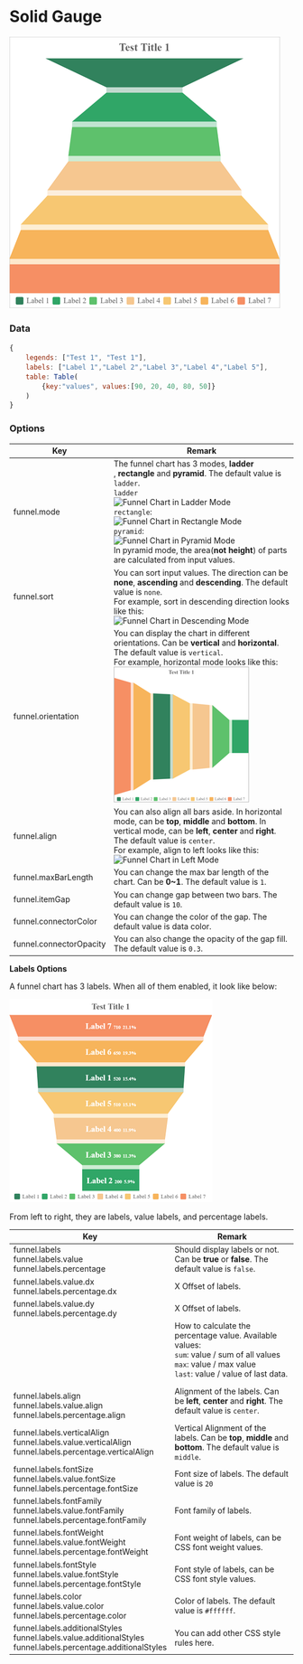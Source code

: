 # Solid Gauge

![Sample Solid Gauge Chart](images/funnel.png)

### Data

```javascript
{
    legends: ["Test 1", "Test 1"],
    labels: ["Label 1","Label 2","Label 3","Label 4","Label 5"],
    table: Table(
        {key:"values", values:[90, 20, 40, 80, 50]}
    )
}
```

### Options

| Key                            | Remark                                                       |
| ------------------------------ | ------------------------------------------------------------ |
| funnel.mode                    | The funnel chart has 3 modes, **ladder**<br />, **rectangle** and **pyramid**. The default value is `ladder`.<br />`ladder`<br />![Funnel Chart in Ladder Mode](C:/Users/admin/Documents/GitHub/ChartComponents/docs/images/funnel-ladder.png)<br />`rectangle`:<br />![Funnel Chart in Rectangle Mode](C:/Users/admin/Documents/GitHub/ChartComponents/docs/images/funnel-rectangle.png)<br />`pyramid`:<br />![Funnel Chart in Pyramid Mode](C:/Users/admin/Documents/GitHub/ChartComponents/docs/images/funnel-pyramid.png)<br />In pyramid mode, the area(**not height**) of parts are calculated from input values. |
| funnel.sort                    | You can sort input values. The direction can be **none**, **ascending** and **descending**. The default value is `none`.<br />For example, sort in descending direction looks like this:<br />![Funnel Chart in Descending Mode](C:/Users/admin/Documents/GitHub/ChartComponents/docs/images/funnel-descending.png) |
| funnel.orientation             | You can display the chart in different orientations. Can be **vertical** and **horizontal**. The default value is `vertical`.<br /> For example, horizontal mode looks like this:<br />![Funnel Chart in Horizontal Mode](images/funnel-horizontal.png) |
| funnel.align                   | You can also align all bars aside. In horizontal mode, can be **top**, **middle** and **bottom**. In vertical mode, can be **left**, **center** and **right**. The default value is `center`.<br />  For example, align to left looks like this:<br />![Funnel Chart in Left Mode](C:/Users/admin/Documents/GitHub/ChartComponents/docs/images/funnel-left.png) |
| funnel.maxBarLength            | You can change the max bar length of the chart. Can be **0~1**. The default value is `1`. |
| funnel.itemGap                 | You can change gap between two bars. The default value is `10`. |
| funnel.connectorColor          | You can change the color of the gap. The default value is data color. |
| funnel.connectorOpacity        | You can also change the opacity of the gap fill. The default value is `0.3`. |

**Labels Options**

A funnel chart has 3 labels. When all of them enabled, it look like below:

![Funnel Labels](images/funnel-labels.png)

From left to right, they are labels, value labels, and percentage labels.

| Key                                                          | Remark                                                       |
| ------------------------------------------------------------ | ------------------------------------------------------------ |
| funnel.labels<br />funnel.labels.value<br />funnel.labels.percentage | Should display labels or not. Can be **true** or **false**. The default value is `false`. |
| funnel.labels.value.dx<br />funnel.labels.percentage.dx      | X Offset of labels.                                          |
| funnel.labels.value.dy<br />funnel.labels.percentage.dy      | X Offset of labels.                                          |
|                                                              | How to calculate the percentage value. Available values:<br />`sum`: value / sum of all values<br />`max`: value / max value<br />`last`: value / value of last data. |
| <br />funnel.labels.align<br />funnel.labels.value.align<br />funnel.labels.percentage.align | Alignment of the labels. Can be **left**, **center** and **right**. The default value is `center`. |
| funnel.labels.verticalAlign<br />funnel.labels.value.verticalAlign<br />funnel.labels.percentage.verticalAlign | Vertical Alignment of the labels. Can be **top**, **middle** and **bottom**. The default value is `middle`. |
| funnel.labels.fontSize<br />funnel.labels.value.fontSize<br />funnel.labels.percentage.fontSize | Font size of labels. The default value is `20`               |
| funnel.labels.fontFamily<br />funnel.labels.value.fontFamily<br />funnel.labels.percentage.fontFamily | Font family of labels.                                       |
| funnel.labels.fontWeight<br />funnel.labels.value.fontWeight<br />funnel.labels.percentage.fontWeight | Font weight of labels, can be CSS font weight values.        |
| funnel.labels.fontStyle<br />funnel.labels.value.fontStyle<br />funnel.labels.percentage.fontStyle | Font style of labels, can be CSS font style values.          |
| funnel.labels.color<br />funnel.labels.value.color<br />funnel.labels.percentage.color | Color of labels. The default value is `#ffffff`.             |
| funnel.labels.additionalStyles<br />funnel.labels.value.additionalStyles<br />funnel.labels.percentage.additionalStyles | You can add other CSS style rules here.                      |


